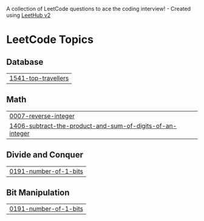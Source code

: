 A collection of LeetCode questions to ace the coding interview! - Created using [LeetHub v2](https://github.com/arunbhardwaj/LeetHub-2.0)
<!---LeetCode Topics Start-->
# LeetCode Topics
## Database
|  |
| ------- |
| [1541-top-travellers](https://github.com/Ainfinity007/coding-journey/tree/master/1541-top-travellers) |
## Math
|  |
| ------- |
| [0007-reverse-integer](https://github.com/Ainfinity007/coding-journey/tree/master/0007-reverse-integer) |
| [1406-subtract-the-product-and-sum-of-digits-of-an-integer](https://github.com/Ainfinity007/coding-journey/tree/master/1406-subtract-the-product-and-sum-of-digits-of-an-integer) |
## Divide and Conquer
|  |
| ------- |
| [0191-number-of-1-bits](https://github.com/Ainfinity007/coding-journey/tree/master/0191-number-of-1-bits) |
## Bit Manipulation
|  |
| ------- |
| [0191-number-of-1-bits](https://github.com/Ainfinity007/coding-journey/tree/master/0191-number-of-1-bits) |
<!---LeetCode Topics End-->